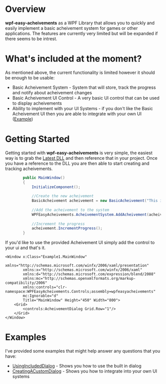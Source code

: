 # Overview
**wpf-easy-acheivements** as a WPF Library that allows you to quickly and easily implement a basic acheivement system for games or other applications.  The features are currently very limited but will be expanded if there seems to be intrest.

# What's included at the moment?
As mentioned above, the current functionality is limited however it should be enough to be usable:
* Basic Acheivement System - System that will store, track the progress and notify about acheivement changes
* Basic Acheivement UI Control - A very basic UI control that can be used to display acheivements
* Ability to implement with your UI Systems - if you don't like the Basic Acheivement UI then you are able to integrate with your own UI ([Example](http://test.com))


# Getting Started
Getting started with **wpf-easy-acheivements** is very simple, the easiest way is to grab the [Latest DLL](http://test.com) and then reference that in your project.  Once you have a reference to the DLL you are then able to start creating and tracking acheivements.

```csharp
        public MainWindow()
        {
            InitializeComponent();
            
            //Create the new acheivement
            BasicAcheivement acheivement = new BasicAcheivement("This is a test acheivement", "Thank you for checking out this code :)", 
            
            //Add the acheivement to the system
            WPFEasyAcheivements.AcheivementSystem.AddAcheivement(acheivement);
            
            //Increment the progress
            acheivement.IncrementProgress();
        }
```
If you'd like to use the provided Acheivement UI simply add the control to your ui and that's it.

```xaml
<Window x:Class="Example1.MainWindow"
        xmlns="http://schemas.microsoft.com/winfx/2006/xaml/presentation"
        xmlns:x="http://schemas.microsoft.com/winfx/2006/xaml"
        xmlns:d="http://schemas.microsoft.com/expression/blend/2008"
        xmlns:mc="http://schemas.openxmlformats.org/markup-compatibility/2006"
        xmlns:controls="clr-namespace:WPFEasyAcheivements.Controls;assembly=wpfeasyacheivements"
        mc:Ignorable="d"
        Title="MainWindow" Height="450" Width="800">
    <Grid>
        <controls:AcheivementDialog Grid.Row="1"/>
    </Grid>
</Window>

```

# Examples
I've provided some examples that might help answer any questions that you have:
* [UsingIncludedDialog](http://test.com) - Shows you how to use the built in dialog
* [CreatingACustomDialog](http://tets.com) - Shows you how to integrate into your own UI systems